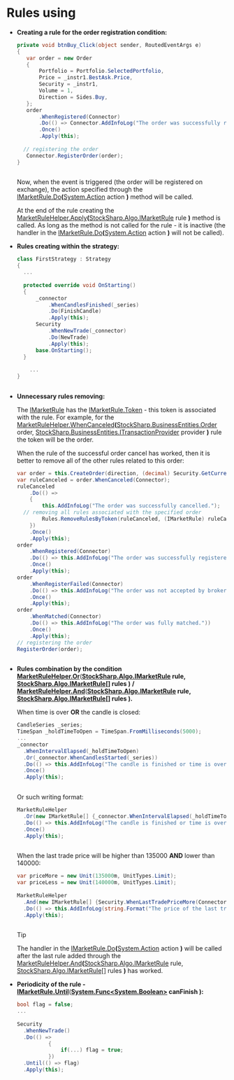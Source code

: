 # Rules using

- **Creating a rule for the order registration condition:**

  ```cs
  private void btnBuy_Click(object sender, RoutedEventArgs e)
  {
     var order = new Order
     { 
         Portfolio = Portfolio.SelectedPortfolio,
         Price = _instr1.BestAsk.Price,
         Security = _instr1,
         Volume = 1,
         Direction = Sides.Buy,
     };
     order
         .WhenRegistered(Connector)
         .Do(() => Connector.AddInfoLog("The order was successfully registered."))
         .Once()
         .Apply(this);
      
  	// registering the order
     Connector.RegisterOrder(order);
  }
  	  	  		
  ```

  Now, when the event is triggered (the order will be registered on exchange), the action specified through the [IMarketRule.Do](xref:StockSharp.Algo.IMarketRule.Do(System.Action))**(**[System.Action](xref:System.Action) action **)** method will be called. 

  At the end of the rule creating the [MarketRuleHelper.Apply](xref:StockSharp.Algo.MarketRuleHelper.Apply(StockSharp.Algo.IMarketRule))**(**[StockSharp.Algo.IMarketRule](xref:StockSharp.Algo.IMarketRule) rule **)** method is called. As long as the method is not called for the rule \- it is inactive (the handler in the [IMarketRule.Do](xref:StockSharp.Algo.IMarketRule.Do(System.Action))**(**[System.Action](xref:System.Action) action **)** will not be called). 
- **Rules creating within the strategy:**

  ```cs
  class FirstStrategy : Strategy
  {
  	...
  	
  	protected override void OnStarting()
  	{
  		_connector
  			.WhenCandlesFinished(_series)
  			.Do(FinishCandle)
  			.Apply(this);
  		Security
  			.WhenNewTrade(_connector)
  			.Do(NewTrade)
  			.Apply(this);
  		base.OnStarting();
  	}
      
      ...
  }    
  	  	  		
  ```
- **Unnecessary rules removing:**

  The [IMarketRule](xref:StockSharp.Algo.IMarketRule) has the [IMarketRule.Token](xref:StockSharp.Algo.IMarketRule.Token) \- this token is associated with the rule. For example, for the [MarketRuleHelper.WhenCanceled](xref:StockSharp.Algo.MarketRuleHelper.WhenCanceled(StockSharp.BusinessEntities.Order,StockSharp.BusinessEntities.ITransactionProvider))**(**[StockSharp.BusinessEntities.Order](xref:StockSharp.BusinessEntities.Order) order, [StockSharp.BusinessEntities.ITransactionProvider](xref:StockSharp.BusinessEntities.ITransactionProvider) provider **)** rule the token will be the order.

  When the rule of the successful order cancel has worked, then it is better to remove all of the other rules related to this order:

  ```cs
  var order = this.CreateOrder(direction, (decimal) Security.GetCurrentPrice(direction), Volume);
  var ruleCanceled = order.WhenCanceled(Connector);
  ruleCanceled
      .Do(() =>
      {
          this.AddInfoLog("The order was successfully cancelled.");
  	// removing all rules associated with the specified order
          Rules.RemoveRulesByToken(ruleCanceled, (IMarketRule) ruleCanceled.Token);
      })
      .Once()
      .Apply(this);
  order
      .WhenRegistered(Connector)
      .Do(() => this.AddInfoLog("The order was successfully registered."))
      .Once()
      .Apply(this);
  order
      .WhenRegisterFailed(Connector)
      .Do(() => this.AddInfoLog("The order was not accepted by broker."))
      .Once()
      .Apply(this);
  order
      .WhenMatched(Connector)
      .Do(() => this.AddInfoLog("The order was fully matched."))
      .Once()
      .Apply(this);
  // registering the order
  RegisterOrder(order);
  	  	  		
  ```
- **Rules combination by the condition [MarketRuleHelper.Or](xref:StockSharp.Algo.MarketRuleHelper.Or(StockSharp.Algo.IMarketRule,StockSharp.Algo.IMarketRule[]))**(**[StockSharp.Algo.IMarketRule](xref:StockSharp.Algo.IMarketRule) rule, [StockSharp.Algo.IMarketRule\[\]](xref:StockSharp.Algo.IMarketRule[]) rules **)** \/ [MarketRuleHelper.And](xref:StockSharp.Algo.MarketRuleHelper.And(StockSharp.Algo.IMarketRule,StockSharp.Algo.IMarketRule[]))**(**[StockSharp.Algo.IMarketRule](xref:StockSharp.Algo.IMarketRule) rule, [StockSharp.Algo.IMarketRule\[\]](xref:StockSharp.Algo.IMarketRule[]) rules **)**.**

  When time is over **OR** the candle is closed:

  ```cs
  CandleSeries _series;
  TimeSpan _holdTimeToOpen = TimeSpan.FromMilliseconds(5000);
  ...
  _connector
  	.WhenIntervalElapsed(_holdTimeToOpen)
  	.Or(_connector.WhenCandlesStarted(_series))
  	.Do(() => this.AddInfoLog("The candle is finished or time is over."))
  	.Once()
  	.Apply(this);
  	  	  		
  ```

  Or such writing format:

  ```cs
  MarketRuleHelper
  	.Or(new IMarketRule[] {_connector.WhenIntervalElapsed(_holdTimeToOpen), _connector.WhenCandlesStarted(_series)})
  	.Do(() => this.AddInfoLog("The candle is finished or time is over."))
  	.Once()
  	.Apply(this);
  	  	  		
  ```

  When the last trade price will be higher than 135000 **AND** lower than 140000:

  ```cs
  var priceMore = new Unit(135000m, UnitTypes.Limit);
  var priceLess = new Unit(140000m, UnitTypes.Limit);
  				
  MarketRuleHelper
  	.And(new IMarketRule[] {Security.WhenLastTradePriceMore(Connector, Connector, priceMore), Security.WhenLastTradePriceLess(Connector, Connector, priceLess)})
  	.Do(() => this.AddInfoLog(string.Format("The price of the last transaction is in the range from {0} to {1}", priceMore, priceLess)))
  	.Apply(this);
  	  	  		
  ```

  > [!TIP]
  > The handler in the [IMarketRule.Do](xref:StockSharp.Algo.IMarketRule.Do(System.Action))**(**[System.Action](xref:System.Action) action **)** will be called after the last rule added through the [MarketRuleHelper.And](xref:StockSharp.Algo.MarketRuleHelper.And(StockSharp.Algo.IMarketRule,StockSharp.Algo.IMarketRule[]))**(**[StockSharp.Algo.IMarketRule](xref:StockSharp.Algo.IMarketRule) rule, [StockSharp.Algo.IMarketRule\[\]](xref:StockSharp.Algo.IMarketRule[]) rules **)** has worked.
- **Periodicity of the rule \- [IMarketRule.Until](xref:StockSharp.Algo.IMarketRule.Until(System.Func{System.Boolean}))**(**[System.Func\<System.Boolean\>](xref:System.Func`1) canFinish **)**:**

  ```cs
  bool flag = false;
  ...
  				
  Security
  	.WhenNewTrade()
  	.Do(() =>
  			{
  				if(...) flag = true;
  			})
  	.Until(() => flag)			
  	.Apply(this);
  	  	  		
  ```
